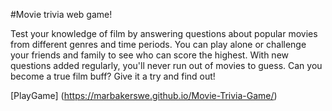 #Movie trivia web game! 

Test your knowledge of film by answering questions about popular 
movies from different genres and time periods. You can play alone or challenge your friends and 
family to see who can score the highest. With new questions added regularly, you'll never run out 
of movies to guess. Can you become a true film buff? Give it a try and find out!

[PlayGame] (https://marbakerswe.github.io/Movie-Trivia-Game/)